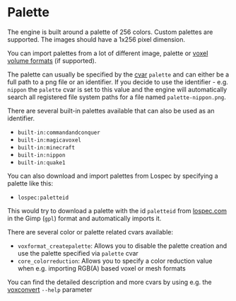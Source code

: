 # Palette

The engine is built around a palette of 256 colors. Custom palettes are supported. The images should have a 1x256 pixel dimension.

You can import palettes from a lot of different image, palette or [voxel volume formats](Formats.md) (if supported).

The palette can usually be specified by the [cvar](Configuration.md) `palette` and can either be a full path to a png file or an identifier.
If you decide to use the identifier - e.g. `nippon` the `palette` cvar is set to this value and the engine will automatically search
all registered file system paths for a file named `palette-nippon.png`.

There are several built-in palettes available that can also be used as an identifier.

* `built-in:commandandconquer`
* `built-in:magicavoxel`
* `built-in:minecraft`
* `built-in:nippon`
* `built-in:quake1`

You can also download and import palettes from Lospec by specifying a palette like this:

* `lospec:paletteid`

This would try to download a palette with the id `paletteid` from [lospec.com](https://lospec.com) in the Gimp (`gpl`) format and automatically imports it.

There are several color or palette related cvars available:

* `voxformat_createpalette`: Allows you to disable the palette creation and use the palette specified via `palette` cvar
* `core_colorreduction`: Allows you to specify a color reduction value when e.g. importing RGB(A) based voxel or mesh formats

You can find the detailed description and more cvars by using e.g. the [voxconvert](voxconvert/Index.md) `--help` parameter
